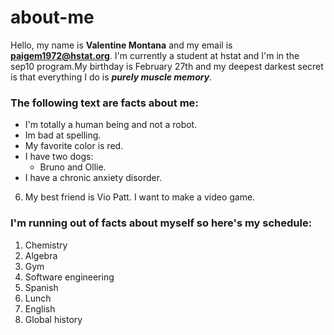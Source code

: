 # about-me
Hello, my name is **Valentine Montana** and my email is **paigem1972@hstat.org**. I'm currently a student at hstat and I'm in the sep10 program.My birthday is February 27th and my deepest darkest secret is that everything I do is **_purely muscle memory_**.  

### The following text are facts about me:

* I'm totally a human being and not a robot.
* Im bad at spelling.
* My favorite color is red.
* I have two dogs:
  * Bruno and Ollie.
* I have a chronic anxiety disorder.
6.  My best friend is Vio Patt.
I want to make a video game.


### I'm running out of facts about myself so here's my schedule:

1. Chemistry
2. Algebra 
3. Gym
4. Software engineering
5. Spanish
6. Lunch
7. English
8. Global history
